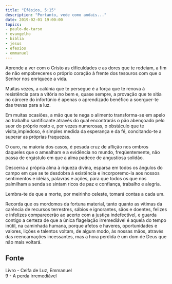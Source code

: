 ```yaml
---
title: "Efésios, 5:15"
description: "Portanto, vede como andais..."
date: 2019-02-01 19:00:00
topics: 
- paulo-de-tarso
- evangelho
- biblia
- jesus
- efesios
- emmanuel
---
```


Aprende a ver com o Cristo as dificuldades e as dores que te rodeiam, a fim de não
empobreceres o próprio coração à frente dos tesouros com que o Senhor nos enriquece a
vida.

Muitas vezes, a calúnia que te persegue é a força que te renova à resistência para a vitória
no bem e, quase sempre, a provação que te sitia no cárcere do infortúnio é apenas o
aprendizado benéfico a soerguer-te das trevas para a luz.

Em muitas ocasiões, a mão que te nega o alimento transforma-se em apelo ao trabalho
santificante através do qual encontrarás o pão abençoado pelo suor do próprio rosto e, por
vezes numerosas, o obstáculo que te visita,impiedoso, é simples medida da esperança e da
fé, concitando-te a superar as próprias fraquezas.

O ouro, na maioria dos casos, é pesada cruz de aflição nos ombros daqueles que o
amealham e a evidência no mundo, freqüentemente, não passa de ergástulo em que a alma
padece de angustiosa solidão.

Descerra a própria alma à riqueza divina, esparsa em todos os ângulos do campo em que se
te desdobra à existência e incorporemo-la aos nossos sentimentos e idéias, palavras e
ações, para que todos os que nos palmilham a senda se sintam ricos de paz e confiança,
trabalho e alegria.

Lembra-te de que a morte, por meirinho celeste, tomará contas a cada um.

Recorda que os mordomos da fortuna material, tanto quanto as vítimas da carência
de recursos terrestres, sábios e ignorantes, sãos e doentes, felizes e infelizes
comparecerão ao acerto com a justiça indefectível, e guarda contigo a certeza de
que a única flagelação irremediável é aquela do tempo inútil, na caminhada
humana, porque afetos e haveres, oportunidades e valores, lições e talentos
voltam, de algum modo, às nossas mãos, através das reencarnações incessantes,
mas a hora perdida é um dom de Deus que não mais voltará.


## Fonte
Livro - Ceifa de Luz, Emmanuel  
9 - A perda irremediável
